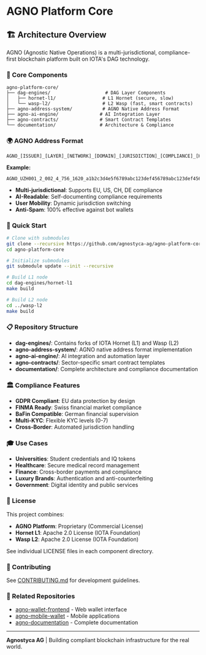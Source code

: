 # AGNO Platform Core

## 🏗️ Architecture Overview

AGNO (Agnostic Native Operations) is a multi-jurisdictional, compliance-first blockchain platform built on IOTA's DAG technology.

### 🎯 Core Components

```
agno-platform-core/
├── dag-engines/                    # DAG Layer Components
│   ├── hornet-l1/                 # L1 Hornet (secure, slow)
│   └── wasp-l2/                   # L2 Wasp (fast, smart contracts)
├── agno-address-system/           # AGNO Native Address Format
├── agno-ai-engine/               # AI Integration Layer
├── agno-contracts/               # Smart Contract Templates
└── documentation/                # Architecture & Compliance
```

### 🌍 AGNO Address Format

```
AGNO_[ISSUER]_[LAYER]_[NETWORK]_[DOMAIN]_[JURISDICTION]_[COMPLIANCE]_[HASH]
```

**Example:**
```
AGNO_UZH001_2_002_4_756_1620_a1b2c3d4e5f6789abc123def456789abc123def456789abc123def456789abc123d4e5
```

- **Multi-jurisdictional**: Supports EU, US, CH, DE compliance
- **AI-Readable**: Self-documenting compliance requirements
- **User Mobility**: Dynamic jurisdiction switching
- **Anti-Spam**: 100% effective against bot wallets

### 🚀 Quick Start

```bash
# Clone with submodules
git clone --recursive https://github.com/agnostyca-ag/agno-platform-core.git
cd agno-platform-core

# Initialize submodules
git submodule update --init --recursive

# Build L1 node
cd dag-engines/hornet-l1
make build

# Build L2 node  
cd ../wasp-l2
make build
```

### 📋 Repository Structure

- **dag-engines/**: Contains forks of IOTA Hornet (L1) and Wasp (L2)
- **agno-address-system/**: AGNO native address format implementation
- **agno-ai-engine/**: AI integration and automation layer
- **agno-contracts/**: Sector-specific smart contract templates
- **documentation/**: Complete architecture and compliance documentation

### 🏛️ Compliance Features

- **GDPR Compliant**: EU data protection by design
- **FINMA Ready**: Swiss financial market compliance
- **BaFin Compatible**: German financial supervision
- **Multi-KYC**: Flexible KYC levels (0-7)
- **Cross-Border**: Automated jurisdiction handling

### 🎓 Use Cases

- **Universities**: Student credentials and IQ tokens
- **Healthcare**: Secure medical record management  
- **Finance**: Cross-border payments and compliance
- **Luxury Brands**: Authentication and anti-counterfeiting
- **Government**: Digital identity and public services

### 📄 License

This project combines:
- **AGNO Platform**: Proprietary (Commercial License)
- **Hornet L1**: Apache 2.0 License (IOTA Foundation)
- **Wasp L2**: Apache 2.0 License (IOTA Foundation)

See individual LICENSE files in each component directory.

### 🤝 Contributing

See [CONTRIBUTING.md](CONTRIBUTING.md) for development guidelines.

### 🔗 Related Repositories

- [agno-wallet-frontend](https://github.com/agnostyca-ag/agno-wallet-frontend) - Web wallet interface
- [agno-mobile-wallet](https://github.com/agnostyca-ag/agno-mobile-wallet) - Mobile applications
- [agno-documentation](https://github.com/agnostyca-ag/agno-documentation) - Complete documentation

---

**Agnostyca AG** | Building compliant blockchain infrastructure for the real world.